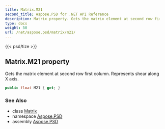 ```yaml
---
title: Matrix.M21
second_title: Aspose.PSD for .NET API Reference
description: Matrix property. Gets the matrix element at second row first column. Represents shear along X axis
type: docs
weight: 50
url: /net/aspose.psd/matrix/m21/
---
```

{{< psd/tize >}}
## Matrix.M21 property

Gets the matrix element at second row first column. Represents shear along X axis.

```csharp
public float M21 { get; }
```

### See Also

* class [Matrix](../)
* namespace [Aspose.PSD](../../../aspose.psd/)
* assembly [Aspose.PSD](../../../)


